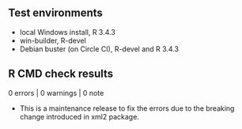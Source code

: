 ## Test environments
* local Windows install, R 3.4.3
* win-builder, R-devel
* Debian buster (on Circle CI), R-devel and R 3.4.3

## R CMD check results

0 errors | 0 warnings | 0 note

* This is a maintenance release to fix the errors due to the breaking change introduced in xml2 package.
